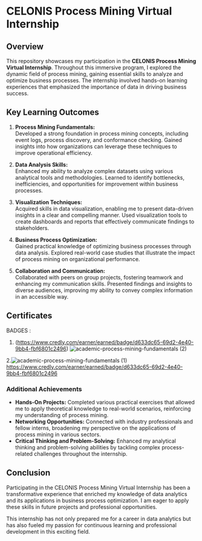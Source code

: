 # CELONIS Process Mining Virtual Internship

## Overview
This repository showcases my participation in the **CELONIS Process Mining Virtual Internship**. Throughout this immersive program, I explored the dynamic field of process mining, gaining essential skills to analyze and optimize business processes. The internship involved hands-on learning experiences that emphasized the importance of data in driving business success.

## Key Learning Outcomes
1. **Process Mining Fundamentals:**  
   Developed a strong foundation in process mining concepts, including event logs, process discovery, and conformance checking. Gained insights into how organizations can leverage these techniques to improve operational efficiency.

2. **Data Analysis Skills:**  
   Enhanced my ability to analyze complex datasets using various analytical tools and methodologies. Learned to identify bottlenecks, inefficiencies, and opportunities for improvement within business processes.

3. **Visualization Techniques:**  
   Acquired skills in data visualization, enabling me to present data-driven insights in a clear and compelling manner. Used visualization tools to create dashboards and reports that effectively communicate findings to stakeholders.

4. **Business Process Optimization:**  
   Gained practical knowledge of optimizing business processes through data analysis. Explored real-world case studies that illustrate the impact of process mining on organizational performance.

5. **Collaboration and Communication:**  
   Collaborated with peers on group projects, fostering teamwork and enhancing my communication skills. Presented findings and insights to diverse audiences, improving my ability to convey complex information in an accessible way.

## Certificates
BADGES : 
1.  (https://www.credly.com/earner/earned/badge/d633dc65-69d2-4e40-9bb4-fbf6801c2496) ![academic-process-mining-fundamentals (2)](https://github.com/user-attachments/assets/4c8fdff6-7041-489e-b9dc-a89c9536ae8e)

2.![academic-process-mining-fundamentals (1)](https://github.com/user-attachments/assets/c6d9e867-75a8-419d-b23d-538645ce6dd3) https://www.credly.com/earner/earned/badge/d633dc65-69d2-4e40-9bb4-fbf6801c2496

### Additional Achievements
- **Hands-On Projects:** Completed various practical exercises that allowed me to apply theoretical knowledge to real-world scenarios, reinforcing my understanding of process mining.
- **Networking Opportunities:** Connected with industry professionals and fellow interns, broadening my perspective on the applications of process mining in various sectors.
- **Critical Thinking and Problem-Solving:** Enhanced my analytical thinking and problem-solving abilities by tackling complex process-related challenges throughout the internship.

## Conclusion
Participating in the CELONIS Process Mining Virtual Internship has been a transformative experience that enriched my knowledge of data analytics and its applications in business process optimization. I am eager to apply these skills in future projects and professional opportunities.

This internship has not only prepared me for a career in data analytics but has also fueled my passion for continuous learning and professional development in this exciting field.

